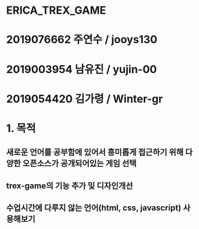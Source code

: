 # ERICA_TREX_GAME
# 2019076662 주연수 / jooys130
# 2019003954 남유진 / yujin-00
# 2019054420 김가령 / Winter-gr

# 1. 목적 
## 새로운 언어를 공부함에 있어서 흥미롭게 접근하기 위해 다양한 오픈소스가 공개되어있는 게임 선택
## trex-game의 기능 추가 및 디자인개선
## 수업시간에 다루지 않는 언어(html, css, javascript) 사용해보기
